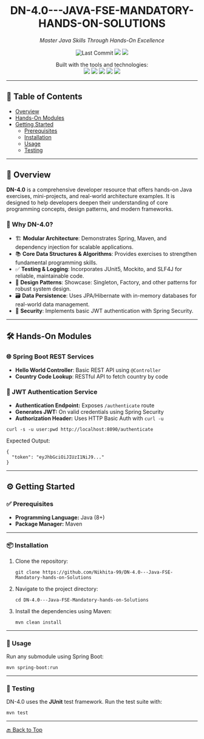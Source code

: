<h1 align="center">DN-4.0---JAVA-FSE-MANDATORY-HANDS-ON-SOLUTIONS</h1>
<p align="center"><em>Master Java Skills Through Hands-On Excellence</em></p>

<p align="center">
  <img src="https://img.shields.io/github/last-commit/Nikhita-99/DN-4.0---Java-FSE-Mandatory-hands-on-Solutions" alt="Last Commit"/>
  <img src="https://img.shields.io/badge/java-100%25-yellow"/>
  <img src="https://img.shields.io/github/languages/count/Nikhita-99/DN-4.0---Java-FSE-Mandatory-hands-on-Solutions"/>
</p>

<p align="center">
  Built with the tools and technologies:<br>
  <img src="https://img.shields.io/badge/Maven-Build-blue"/>
  <img src="https://img.shields.io/badge/Spring-Framework-green"/>
  <img src="https://img.shields.io/badge/JUnit-Testing-lightgrey"/>
  <img src="https://img.shields.io/badge/Spring--Security-Secure-brightgreen"/>
  <img src="https://img.shields.io/badge/JWT-Enabled-red"/>
</p>

---

<h2>📌 Table of Contents</h2>

<ul>
  <li><a href="#overview">Overview</a></li>
  <li><a href="#hands-on-modules">Hands-On Modules</a></li>
  <li><a href="#getting-started">Getting Started</a>
    <ul>
      <li><a href="#prerequisites">Prerequisites</a></li>
      <li><a href="#installation">Installation</a></li>
      <li><a href="#usage">Usage</a></li>
      <li><a href="#testing">Testing</a></li>
    </ul>
  </li>
</ul>

---

<h2 id="overview">📖 Overview</h2>

<p><strong>DN-4.0</strong> is a comprehensive developer resource that offers hands-on Java exercises, mini-projects, and real-world architecture examples. It is designed to help developers deepen their understanding of core programming concepts, design patterns, and modern frameworks.</p>

<h3>🚀 Why DN-4.0?</h3>

<ul>
  <li>🏗️ <strong>Modular Architecture</strong>: Demonstrates Spring, Maven, and dependency injection for scalable applications.</li>
  <li>📚 <strong>Core Data Structures & Algorithms</strong>: Provides exercises to strengthen fundamental programming skills.</li>
  <li>✅ <strong>Testing & Logging</strong>: Incorporates JUnit5, Mockito, and SLF4J for reliable, maintainable code.</li>
  <li>🧱 <strong>Design Patterns</strong>: Showcase: Singleton, Factory, and other patterns for robust system design.</li>
  <li>🗃️ <strong>Data Persistence</strong>: Uses JPA/Hibernate with in-memory databases for real-world data management.</li>
  <li>🔐 <strong>Security</strong>: Implements basic JWT authentication with Spring Security.</li>
</ul>

---

<h2 id="hands-on-modules">🛠️ Hands-On Modules</h2>

<h3>🌐 Spring Boot REST Services</h3>
<ul>
  <li><strong>Hello World Controller</strong>: Basic REST API using <code>@Controller</code></li>
  <li><strong>Country Code Lookup</strong>: RESTful API to fetch country by code</li>
</ul>

<h3>🔐 JWT Authentication Service</h3>
<ul>
  <li><strong>Authentication Endpoint:</strong> Exposes <code>/authenticate</code> route</li>
  <li><strong>Generates JWT:</strong> On valid credentials using Spring Security</li>
  <li><strong>Authorization Header:</strong> Uses HTTP Basic Auth with <code>curl -u</code></li>
</ul>

<pre><code>curl -s -u user:pwd http://localhost:8090/authenticate</code></pre>
Expected Output:
<pre><code>{
  "token": "eyJhbGciOiJIUzI1NiJ9..."
}</code></pre>

---

<h2 id="getting-started">⚙️ Getting Started</h2>

<h3 id="prerequisites">✅ Prerequisites</h3>
<ul>
  <li><strong>Programming Language:</strong> Java (8+)</li>
  <li><strong>Package Manager:</strong> Maven</li>
</ul>

---

<h3 id="installation">📦 Installation</h3>

<ol>
  <li>Clone the repository:</li>
  <pre><code>git clone https://github.com/Nikhita-99/DN-4.0---Java-FSE-Mandatory-hands-on-Solutions</code></pre>

  <li>Navigate to the project directory:</li>
  <pre><code>cd DN-4.0---Java-FSE-Mandatory-hands-on-Solutions</code></pre>

  <li>Install the dependencies using Maven:</li>
  <pre><code>mvn clean install</code></pre>
</ol>

---

<h3 id="usage">🚀 Usage</h3>

<p>Run any submodule using Spring Boot:</p>
<pre><code>mvn spring-boot:run</code></pre>

---

<h3 id="testing">🧪 Testing</h3>

<p>DN-4.0 uses the <strong>JUnit</strong> test framework. Run the test suite with:</p>
<pre><code>mvn test</code></pre>

---



<p><a href="#table-of-contents">🔙 Back to Top</a></p>
